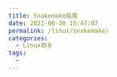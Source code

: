 ```yaml
---
title: Snakemake指南
date: 2021-06-30 15:47:07
permalink: /linux/snakemake/
categories:
  - Linux相关
tags:
  - 
---
```

